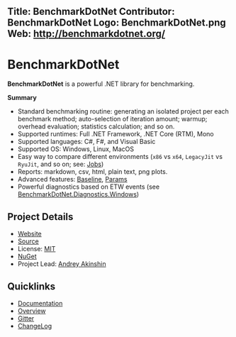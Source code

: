 Title: BenchmarkDotNet
Contributor: BenchmarkDotNet
Logo: BenchmarkDotNet.png
Web: http://benchmarkdotnet.org/
---
# BenchmarkDotNet

**BenchmarkDotNet** is a powerful .NET library for benchmarking.

**Summary**

* Standard benchmarking routine: generating an isolated project per each benchmark method; auto-selection of iteration amount; warmup; overhead evaluation; statistics calculation; and so on.
* Supported runtimes: Full .NET Framework, .NET Core (RTM), Mono
* Supported languages: C#, F#, and Visual Basic
* Supported OS: Windows, Linux, MacOS
* Easy way to compare different environments (`x86` vs `x64`, `LegacyJit` vs `RyuJit`, and so on; see: [Jobs](https://benchmarkdotnet.org/Configs/Jobs.htm))
* Reports: markdown, csv, html, plain text, png plots.
* Advanced features: [Baseline](https://benchmarkdotnet.org/Advanced/Baseline.htm), [Params](https://benchmarkdotnet.org/Advanced/Params.htm)
* Powerful diagnostics based on ETW events (see [BenchmarkDotNet.Diagnostics.Windows](https://www.nuget.org/packages/BenchmarkDotNet.Diagnostics.Windows/))

## Project Details

- [Website](https://benchmarkdotnet.org/)
- [Source](https://github.com/dotnet/BenchmarkDotNet)
- License: [MIT](https://github.com/dotnet/BenchmarkDotNet/blob/master/LICENSE.md)
- [NuGet](https://www.nuget.org/packages/BenchmarkDotNet/)
- Project Lead: [Andrey Akinshin](https://github.com/AndreyAkinshin)

## Quicklinks

- [Documentation](https://benchmarkdotnet.org/)
- [Overview](https://benchmarkdotnet.org/Overview.htm)
- [Gitter](https://gitter.im/dotnet/BenchmarkDotNet)
- [ChangeLog](https://github.com/dotnet/BenchmarkDotNet/wiki/ChangeLog)
